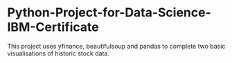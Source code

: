 # Python-Project-for-Data-Science-IBM-Certificate
This project uses yfinance, beautifulsoup and pandas to complete two basic visualisations of historic stock data.
